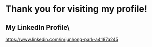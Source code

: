 # Thank you for visiting my profile!
## My LinkedIn Profile\
https://www.linkedin.com/in/junhong-park-a4187a245
